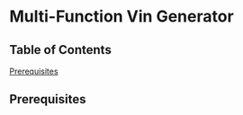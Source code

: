 # Multi-Function Vin Generator

## Table of Contents
  [Prerequisites](#pre)<br>

<div id="pre">

## Prerequisites
